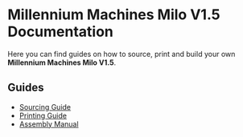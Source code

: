# Millennium Machines Milo V1.5 Documentation

Here you can find guides on how to source, print and build your own **Millennium Machines Milo V1.5**.

## Guides

- [Sourcing Guide](./bom/sourcing_guide.md)
- [Printing Guide](./printing/print_guide.md)
- [Assembly Manual](./assembly_manual/index.md)
